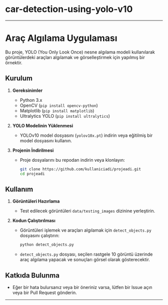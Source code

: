 # car-detection-using-yolo-v10
---

# Araç Algılama Uygulaması

Bu proje, YOLO (You Only Look Once) nesne algılama modeli kullanılarak görüntülerdeki araçları algılamak ve görselleştirmek için yapılmış bir örnektir.

## Kurulum

1. **Gereksinimler**
   - Python 3.x
   - OpenCV (`pip install opencv-python`)
   - Matplotlib (`pip install matplotlib`)
   - Ultralytics YOLO (`pip install ultralytics`)

2. **YOLO Modelinin Yüklenmesi**
   - YOLOv10 model dosyasını (`yolov10x.pt`) indirin veya eğitilmiş bir model dosyasını kullanın.

3. **Projenin İndirilmesi**
   - Proje dosyalarını bu repodan indirin veya klonlayın:

     ```bash
     git clone https://github.com/kullaniciadi/projeadi.git
     cd projeadi
     ```

## Kullanım

1. **Görüntüleri Hazırlama**
   - Test edilecek görüntüleri `data/testing_images` dizinine yerleştirin.

2. **Kodun Çalıştırılması**
   - Görüntüleri işlemek ve araçları algılamak için `detect_objects.py` dosyasını çalıştırın:

     ```bash
     python detect_objects.py
     ```

   - `detect_objects.py` dosyası, seçilen rastgele 10 görüntü üzerinde araç algılama yapacak ve sonuçları görsel olarak gösterecektir.

## Katkıda Bulunma

- Eğer bir hata bulursanız veya bir öneriniz varsa, lütfen bir Issue açın veya bir Pull Request gönderin.

---
